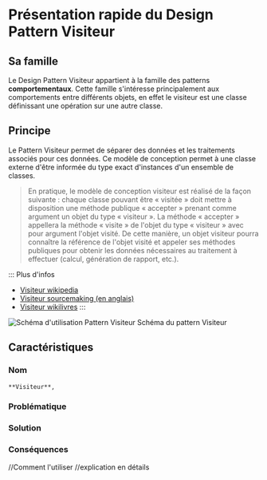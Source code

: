 # Présentation rapide du Design Pattern Visiteur

## Sa famille

Le Design Pattern Visiteur appartient à la famille des patterns **comportementaux**. Cette famille s'intéresse principalement aux comportements entre différents objets, en effet le visiteur est une classe définissant une opération sur une autre classe.

## Principe
 
Le Pattern Visiteur permet de séparer des données et les traitements associés pour ces données. Ce modèle de conception permet à une classe externe d'être informée du type exact d'instances d'un ensemble de classes.

> En pratique, le modèle de conception visiteur est réalisé de la façon suivante : chaque classe pouvant être « visitée » doit mettre à disposition une méthode publique « accepter » prenant comme argument un objet du type « visiteur ». La méthode « accepter » appellera la méthode « visite » de l'objet du type « visiteur » avec pour argument l'objet visité. De cette manière, un objet visiteur pourra connaître la référence de l'objet visité et appeler ses méthodes publiques pour obtenir les données nécessaires au traitement à effectuer (calcul, génération de rapport, etc.). 

::: Plus d'infos
+ [Visiteur wikipedia](https://fr.wikipedia.org/wiki/Visiteur_(patron_de_conception))
+ [Visiteur sourcemaking (en anglais)](https://sourcemaking.com/design_patterns/visitor)
+ [Visiteur wikilivres](https://fr.wikibooks.org/wiki/Patrons_de_conception/Visiteur)
:::

![Schéma d'utilisation Pattern Visiteur](https://upload.wikimedia.org/wikipedia/commons/f/fc/Visitorpattern.png)
Schéma du pattern Visiteur

## Caractéristiques

### Nom
    **Visiteur**, 
    
### Problématique

### Solution

### Conséquences

//Comment l'utiliser 
  //explication en détails
